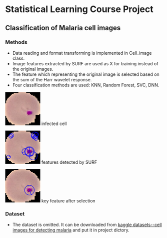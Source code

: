# Statistical Learning Course Project 

## Classification of Malaria cell images

### Methods

* Data reading and format transforming is implemented in Cell_image class.
* Image features extracted by SURF are used as X for training instead of the original images.
* The feature which representing the original image is selected based on the sum of the Harr wavelet response.
* Four classification methods are used: KNN, Random Forest, SVC, DNN.

![original image](pics/feature/f.png)
infected cell

![features detected by SURF](pics/feature/allfeature_f.png)
features detected by SURF

![key feature after selection](pics/feature/onefeature_f.png)
key feature after selection

### Dataset

* The dataset is omitted. It can be downloaded from [kaggle datasets--cell images for detecting malaria](https://www.kaggle.com/iarunava/cell-images-for-detecting-malaria) and put it in project dictory. 
